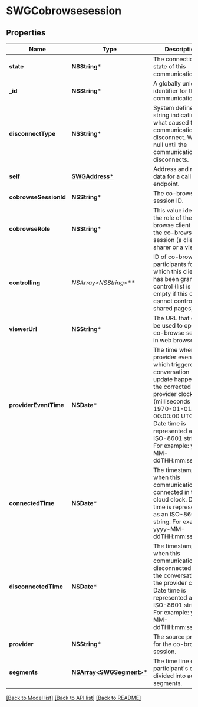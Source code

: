 # SWGCobrowsesession

## Properties
Name | Type | Description | Notes
------------ | ------------- | ------------- | -------------
**state** | **NSString*** | The connection state of this communication. | [optional] 
**_id** | **NSString*** | A globally unique identifier for this communication. | [optional] 
**disconnectType** | **NSString*** | System defined string indicating what caused the communication to disconnect. Will be null until the communication disconnects. | [optional] 
**self** | [**SWGAddress***](SWGAddress.md) | Address and name data for a call endpoint. | [optional] 
**cobrowseSessionId** | **NSString*** | The co-browse session ID. | [optional] 
**cobrowseRole** | **NSString*** | This value identifies the role of the co-browse client within the co-browse session (a client is a sharer or a viewer). | [optional] 
**controlling** | **NSArray&lt;NSString*&gt;*** | ID of co-browse participants for which this client has been granted control (list is empty if this client cannot control any shared pages). | [optional] 
**viewerUrl** | **NSString*** | The URL that can be used to open co-browse session in web browser. | [optional] 
**providerEventTime** | **NSDate*** | The time when the provider event which triggered this conversation update happened in the corrected provider clock (milliseconds since 1970-01-01 00:00:00 UTC). Date time is represented as an ISO-8601 string. For example: yyyy-MM-ddTHH:mm:ss.SSSZ | [optional] 
**connectedTime** | **NSDate*** | The timestamp when this communication was connected in the cloud clock. Date time is represented as an ISO-8601 string. For example: yyyy-MM-ddTHH:mm:ss.SSSZ | [optional] 
**disconnectedTime** | **NSDate*** | The timestamp when this communication disconnected from the conversation in the provider clock. Date time is represented as an ISO-8601 string. For example: yyyy-MM-ddTHH:mm:ss.SSSZ | [optional] 
**provider** | **NSString*** | The source provider for the co-browse session. | [optional] 
**segments** | [**NSArray&lt;SWGSegment&gt;***](SWGSegment.md) | The time line of the participant&#39;s call, divided into activity segments. | [optional] 

[[Back to Model list]](../README.md#documentation-for-models) [[Back to API list]](../README.md#documentation-for-api-endpoints) [[Back to README]](../README.md)


